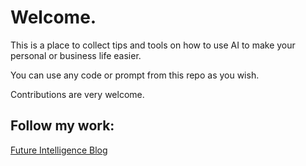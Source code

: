 
# Welcome. 

This is a place to collect tips and tools on how to use AI to make your personal or business life easier. 

You can use any code or prompt from this repo as you wish.

Contributions are very welcome. 

## Follow my work: 

[Future Intelligence Blog](https://futureintelligence.substack.com)
